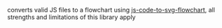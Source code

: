 converts valid JS files to a flowchart using [js-code-to-svg-flowchart](https://github.com/Bogdan-Lyashenko/js-code-to-svg-flowchart), all strengths and limitations of this library apply
